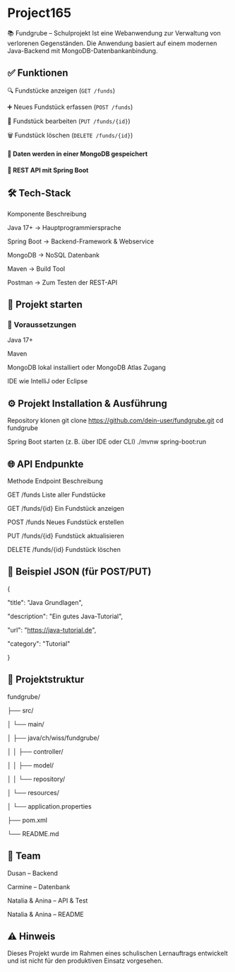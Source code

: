# Project165


📚 Fundgrube – Schulprojekt
Ist eine Webanwendung zur Verwaltung von verlorenen Gegenständen. Die Anwendung basiert auf einem modernen Java-Backend mit MongoDB-Datenbankanbindung.


## ✅ Funktionen

🔍 Fundstücke anzeigen (`GET /funds`)

➕ Neues Fundstück erfassen (`POST /funds`)

📝 Fundstück bearbeiten (`PUT /funds/{id}`)

🗑️ Fundstück löschen (`DELETE /funds/{id}`)



#### 💾 Daten werden in einer MongoDB gespeichert

#### 🔗 REST API mit Spring Boot

## 🛠️ Tech-Stack


Komponente	      Beschreibung

Java 17+      ->  Hauptprogrammiersprache

Spring Boot	  ->	Backend-Framework & Webservice

MongoDB	      ->	NoSQL Datenbank

Maven	        ->	Build Tool

Postman	      ->	Zum Testen der REST-API



## 🚀 Projekt starten

### 🔧 Voraussetzungen

Java 17+

Maven

MongoDB lokal installiert oder MongoDB Atlas Zugang

IDE wie IntelliJ oder Eclipse


## ⚙️ Projekt Installation & Ausführung


Repository klonen
git clone https://github.com/dein-user/fundgrube.git
cd fundgrube

Spring Boot starten (z. B. über IDE oder CLI)
./mvnw spring-boot:run



## 🌐 API Endpunkte

Methode	Endpoint	    Beschreibung

GET	    /funds	      Liste aller Fundstücke

GET	    /funds/{id}	  Ein Fundstück anzeigen

POST	  /funds	      Neues Fundstück erstellen

PUT	    /funds/{id}	  Fundstück aktualisieren

DELETE	/funds/{id}	  Fundstück löschen



## 🧪 Beispiel JSON (für POST/PUT)

{

  "title": "Java Grundlagen",
  
  "description": "Ein gutes Java-Tutorial",
  
  "url": "https://java-tutorial.de",
  
  "category": "Tutorial"
  
}


## 📁 Projektstruktur

fundgrube/

├── src/

│   └── main/

│       ├── java/ch/wiss/fundgrube/

│       │   ├── controller/

│       │   ├── model/

│       │   └── repository/

│       └── resources/

│           └── application.properties

├── pom.xml

└── README.md



## 👥 Team

Dusan – Backend 

Carmine – Datenbank

Natalia & Anina – API & Test

Natalia & Anina – README 



## ⚠️ Hinweis

Dieses Projekt wurde im Rahmen eines schulischen Lernauftrags entwickelt und ist nicht für den produktiven Einsatz vorgesehen.
